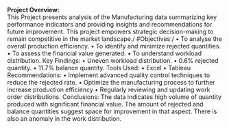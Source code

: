 **Project Overview:**<br/>
This Project presents analysis of the Manufacturing data summarizing key performance indicators and providing insights and recommendations for future improvement. This project empowers strategic decision-making to remain competitive in the market landscape./
#Objectives:/
•	To analyse the overall production efficiency.
•	To identify and minimize rejected quantities. 
•	To assess the financial value generated.
•	To understand workload distribution. 
Key Findings:
•	Uneven workload distribution.
•	0.6% rejected quantity.
•	11.7% balance quantity.
Tools Used:
•	Excel
•	Tableau
Recommendations:
•	Implement advanced quality control techniques to reduce the rejected rate.
•	Optimize the manufacturing process to further increase production efficiency
•	Regularly reviewing and updating work order distributions.
Conclusions:
The data indicates high volume of quantity produced with significant financial value. The amount of rejected and balance quantities suggest space for improvement in that aspect. There is also an anomaly in the work distribution.
